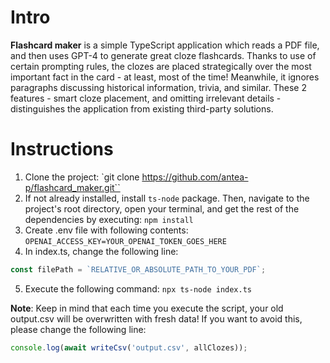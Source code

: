 # Intro 

**Flashcard maker** is a simple TypeScript application which reads a PDF file, and then uses GPT-4 to generate great cloze flashcards. Thanks to use of certain prompting rules, the clozes are placed strategically over the most important fact in the card - at least, most of the time! Meanwhile, it ignores paragraphs discussing historical information, trivia, and similar. These 2 features - smart cloze placement, and omitting irrelevant details - distinguishes the application from existing third-party solutions.

# Instructions
1. Clone the project:
`git clone https://github.com/antea-p/flashcard_maker.git``
2. If not already installed, install `ts-node` package. Then, navigate to the project's root directory, open your terminal, and get the rest of the dependencies by executing:
`npm install`
3. Create .env file with following contents:
`OPENAI_ACCESS_KEY=YOUR_OPENAI_TOKEN_GOES_HERE`
4. In index.ts, change the following line:
```typescript
const filePath = `RELATIVE_OR_ABSOLUTE_PATH_TO_YOUR_PDF`;
```
5. Execute the following command:
`npx ts-node index.ts`

**Note**: Keep in mind that each time you execute the script, your old output.csv will be overwritten with fresh data! If you want to avoid this, please change the following line:
```typescript
console.log(await writeCsv('output.csv', allClozes));
```